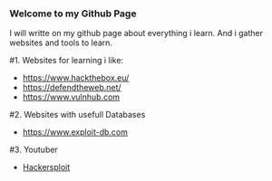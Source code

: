 ### Welcome to my Github Page

I will writte on my github page about everything i learn. And i gather websites and tools to learn.

#1. Websites for learning i like:

- https://www.hackthebox.eu/
- https://defendtheweb.net/
- https://www.vulnhub.com

#2. Websites with usefull Databases

- https://www.exploit-db.com

#3. Youtuber

- [Hackersploit](https://www.youtube.com/channel/UC0ZTPkdxlAKf-V33tqXwi3Q/featured)



